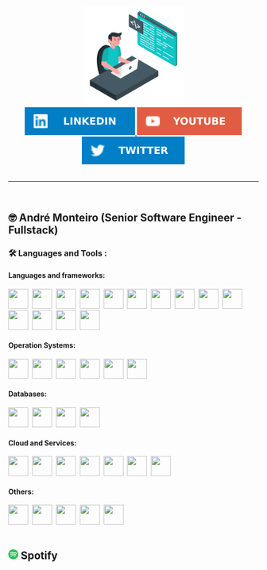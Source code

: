 <div id="header" align="center">
  <img src="https://github.com/monteirohat/monteirohat/blob/c178c9d4814ad1ddea4bbc4795ae842ca2b400f4/images/office.gif" width="200"/>
</div>
<div id="badges" align="center">
  <a href="https://www.linkedin.com/in/andr%C3%A9-monteiro-4b456510b/" target="_blank">
    <img src="https://github.com/monteirohat/monteirohat/blob/f7851d880b06e502223883e623223fb8b5b6d071/images/LinkedIn-blue.svg" alt="LinkedIn André Monteiro"/>
  </a>
  <a href="https://www.youtube.com/channel/UCsPbwo6a8IC6wWNxRguu1xw" target="_blank">
    <img src="https://github.com/monteirohat/monteirohat/blob/46cc1a2c8102f426eebd3ede4e0c7ca88e37a149/images/YouTube-red.svg" alt="Youtube Badge"/>
  </a>
  <a href="https://twitter.com/monteirohat" target="_blank">
    <img src="https://github.com/monteirohat/monteirohat/blob/f7851d880b06e502223883e623223fb8b5b6d071/images/Twitter-blue.svg" alt="Twitter André Monteiro"/>
  </a>
</div>

<div align="center">
  <img src="https://komarev.com/ghpvc/?username=monteirohat&style=flat-square&color=blue" alt=""/>
</div>

<hr>
<br>

## :nerd_face:	 André Monteiro (Senior Software Engineer - Fullstack)



### :hammer_and_wrench: Languages and Tools :

#### Languages and frameworks:
<div>
  <img width="40" height="40" src="https://cdn.jsdelivr.net/gh/devicons/devicon/icons/csharp/csharp-plain.svg" />&nbsp;
  <img width="40" height="40" src="https://cdn.jsdelivr.net/gh/devicons/devicon/icons/java/java-original-wordmark.svg" />&nbsp;          
  <img width="40" height="40" src="https://cdn.jsdelivr.net/gh/devicons/devicon/icons/python/python-original-wordmark.svg" />&nbsp;
  <img width="40" height="40" src="https://cdn.jsdelivr.net/gh/devicons/devicon/icons/javascript/javascript-original.svg" />&nbsp;
  <img width="40" height="40" src="https://cdn.jsdelivr.net/gh/devicons/devicon/icons/css3/css3-original-wordmark.svg" />&nbsp;
  <img width="40" height="40" src="https://cdn.jsdelivr.net/gh/devicons/devicon/icons/html5/html5-original-wordmark.svg" />&nbsp;
  <img width="40" height="40" src="https://cdn.jsdelivr.net/gh/devicons/devicon/icons/bootstrap/bootstrap-original-wordmark.svg" />&nbsp;
  <img width="40" height="40" src="https://cdn.jsdelivr.net/gh/devicons/devicon/icons/jquery/jquery-original-wordmark.svg" />&nbsp;
  <img width="40" height="40" src="https://cdn.jsdelivr.net/gh/devicons/devicon/icons/bash/bash-original.svg" />&nbsp;
  <img width="40" height="40" src="https://cdn.jsdelivr.net/gh/devicons/devicon/icons/dotnetcore/dotnetcore-original.svg" />&nbsp;
  <img width="40" height="40" src="https://cdn.jsdelivr.net/gh/devicons/devicon/icons/selenium/selenium-original.svg" />&nbsp;
  <img width="40" height="40" src="https://cdn.jsdelivr.net/gh/devicons/devicon/icons/nodejs/nodejs-plain-wordmark.svg" />&nbsp;
  <img width="40" height="40" src="https://cdn.jsdelivr.net/gh/devicons/devicon/icons/flask/flask-original-wordmark.svg" />&nbsp;
  <img width="40" height="40" src="https://cdn.jsdelivr.net/gh/devicons/devicon/icons/dot-net/dot-net-original-wordmark.svg" />&nbsp;
</div>

#### Operation Systems:
<div>
  <img width="40" height="40" src="https://cdn.jsdelivr.net/gh/devicons/devicon/icons/windows8/windows8-original.svg" />&nbsp;
  <img width="40" height="40" src="https://cdn.jsdelivr.net/gh/devicons/devicon/icons/linux/linux-original.svg" />&nbsp;
  <img width="40" height="40" src="https://cdn.jsdelivr.net/gh/devicons/devicon/icons/ubuntu/ubuntu-plain-wordmark.svg" />&nbsp;
  <img width="40" height="40" src="https://cdn.jsdelivr.net/gh/devicons/devicon/icons/debian/debian-original-wordmark.svg" />&nbsp;
  <img width="40" height="40" src="https://cdn.jsdelivr.net/gh/devicons/devicon/icons/raspberrypi/raspberrypi-original.svg" />&nbsp;
  <img width="40" height="40" src="https://cdn.jsdelivr.net/gh/devicons/devicon/icons/android/android-original.svg" />&nbsp;
  
</div>  

#### Databases:
<div>
  <img width="40" height="40" src="https://cdn.jsdelivr.net/gh/devicons/devicon/icons/sqlite/sqlite-original-wordmark.svg" />&nbsp;
  <img width="40" height="40" src="https://cdn.jsdelivr.net/gh/devicons/devicon/icons/mysql/mysql-original-wordmark.svg" />&nbsp;
  <img width="40" height="40" src="https://cdn.jsdelivr.net/gh/devicons/devicon/icons/microsoftsqlserver/microsoftsqlserver-plain-wordmark.svg" />&nbsp;
  <img width="40" height="40" src="https://cdn.jsdelivr.net/gh/devicons/devicon/icons/mongodb/mongodb-original-wordmark.svg" />&nbsp;
</div>

#### Cloud and Services:
<div>
  <img width="40" height="40" src="https://cdn.jsdelivr.net/gh/devicons/devicon/icons/azure/azure-original-wordmark.svg" />&nbsp;
  <img width="40" height="40" src="https://cdn.jsdelivr.net/gh/devicons/devicon/icons/amazonwebservices/amazonwebservices-plain-wordmark.svg" />&nbsp;
  <img width="40" height="40" src="https://cdn.jsdelivr.net/gh/devicons/devicon/icons/apache/apache-original-wordmark.svg" />&nbsp;
  <img width="40" height="40" src="https://cdn.jsdelivr.net/gh/devicons/devicon/icons/git/git-plain-wordmark.svg" />&nbsp;
  <img width="40" height="40" src="https://cdn.jsdelivr.net/gh/devicons/devicon/icons/github/github-original-wordmark.svg" />&nbsp;
  <img width="40" height="40" src="https://cdn.jsdelivr.net/gh/devicons/devicon/icons/gitlab/gitlab-original-wordmark.svg" />&nbsp;
  <img width="40" height="40" src="https://cdn.jsdelivr.net/gh/devicons/devicon/icons/docker/docker-original-wordmark.svg" />&nbsp;
</div>

#### Others:
<div>
  <img width="40" height="40" src="https://cdn.jsdelivr.net/gh/devicons/devicon/icons/visualstudio/visualstudio-plain.svg" />&nbsp;
  <img width="40" height="40" src="https://cdn.jsdelivr.net/gh/devicons/devicon/icons/linkedin/linkedin-original.svg" />&nbsp;
  <img width="40" height="40" src="https://cdn.jsdelivr.net/gh/devicons/devicon/icons/photoshop/photoshop-plain.svg" />&nbsp;
  <img width="40" height="40" src="https://cdn.jsdelivr.net/gh/devicons/devicon/icons/filezilla/filezilla-plain.svg" />&nbsp;        
  <img width="40" height="40" src="https://cdn.jsdelivr.net/gh/devicons/devicon/icons/trello/trello-plain-wordmark.svg" />&nbsp;
</div>
            
<br> 
          
## <img width="20" height="20"  src="https://github.com/monteirohat/monteirohat/blob/dd1e48b1e747d8427c2c223f21b5be03540089d3/images/spotify.png" /> Spotify 

<!--
**monteirohat/monteirohat** is a ✨ _special_ ✨ repository because its `README.md` (this file) appears on your GitHub profile.

Here are some ideas to get you started:

- 🔭 I’m currently working on ...
- 🌱 I’m currently learning ...
- 👯 I’m looking to collaborate on ...
- 🤔 I’m looking for help with ...
- 💬 Ask me about ...
- 📫 How to reach me: ...
- 😄 Pronouns: ...
- ⚡ Fun fact: ...
-->
